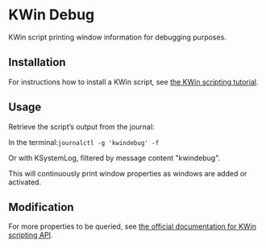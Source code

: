 # KWin Debug

KWin script printing window information for debugging purposes.

## Installation

For instructions how to install a KWin script, see [the KWin scripting tutorial](https://bugs.kde.org/show_bug.cgi?id=445058).

## Usage

Retrieve the script’s output from the journal:

In the terminal:`journalctl -g 'kwindebug' -f`

Or with KSystemLog, filtered by message content "kwindebug".

This will continuously print window properties as windows are added or activated. 

## Modification

For more properties to be queried, see [the official documentation for KWin scripting API](https://develop.kde.org/docs/extend/plasma/kwin/api/).
